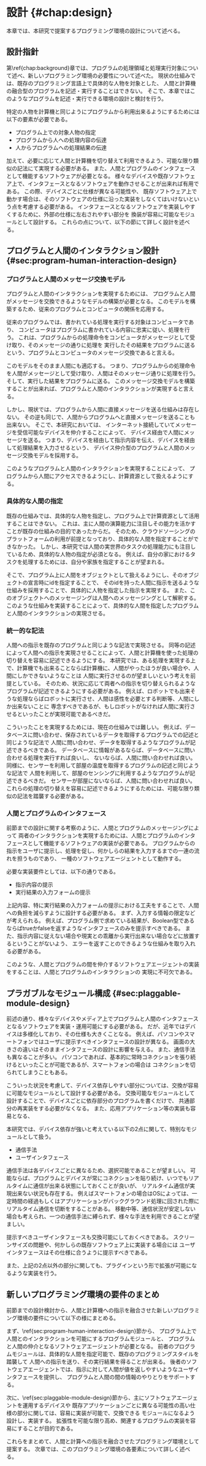 # 設計 {#chap:design}

本章では、本研究で提案するプログラミング環境の設計について述べる。

<!-- 本章では、前章におけるヒューマンコンピュテーションやクラウドソーシングの研究動向を踏まえ、
人とプログラムとの新しいインタラクションを実現するためのプログラミング環境の要件を定義し、考察を行う。 -->

<!-- 思想について -->
<!-- 人間と計算機をうまく使うことであらゆる処理や手順・行動をプログラムするための方法について述べる -->

## 設計指針

<!--  
- 新しいプログラミング環境の設計に際して、指針を立てる
- 人間と計算機を処理実行対象とした時のあらゆる処理をプログラムで記述する際に必要と考えたものは以下
  - 明示的に人間をプログラム上で表現する
  - 人間と計算機への指示は同じように記述される
- 人間とプログラムのインタフェースを作りやすくする
  - デバイスが仲介することになる
  - そのデバイスごとに仕様が異なる
  - 各要素をモジュール化、換装可能にしておく必要がある。
- 以下の節にて、設計要素について詳しく述べる

-->

第\ref{chap:background}章では、プログラムの処理領域と処理実行対象について述べ、新しいプログラミング環境の必要性について述べた。
現状の仕組みでは、既存のプログラミング言語上で具体的な人物を対象とした、
人間と計算機の融合型のプログラムを記述・実行することはできない。
そこで、本章ではこのようなプログラムを記述・実行できる環境の設計と検討を行う。

特定の人物を計算機と同じようにプログラムから利用出来るようにするためには以下の要素が必要である。

- プログラム上での対象人物の指定
- プログラムから人への処理内容の伝達
- 人からプログラムへの処理結果の伝達

加えて、必要に応じて人間と計算機を切り替えて利用できるよう、可能な限り類似の記法にて実現する必要がある。
また、人間とプログラムのインタフェースとして機能するソフトウェアが必要となる。
様々なデバイスや既存ソフトウェア上で、インタフェースとなるソフトウェアを動作させることが出来れば有用である。
この際、デバイスごとに仕様が異なる可能性や、
既存ソフトウェア上で動かす場合は、そのソフトウェアの仕様に沿った実装をしなくてはいけないという点を考慮する必要がある。
インタフェースとなるソフトウェアを実装しやすくするために、外部の仕様に左右されやすい部分を
換装が容易に可能なモジュールとして設計する。
これらの点について、以下の節にて詳しく設計を述べる。

## プログラムと人間のインタラクション設計 {#sec:program-human-interaction-design}

### プログラムと人間のメッセージ交換モデル
<!-- メッセージ交換モデル？ -->

プログラムと人間のインタラクションを実現するためには、
プログラムと人間がメッセージを交換できるようなモデルの構築が必要となる。
このモデルを構築するため、従来のプログラムとコンピュータの関係を応用する。

従来のプログラムでは、書かれている処理を実行する対象はコンピュータであり、
コンピュータはプログラムに書かれている内容に忠実に従い、処理を行う。
これは、プログラムからの処理命令をコンピュータがメッセージとして受け取り、そのメッセージの通りに処理を
実行したその結果をプログラムに送るという、プログラムとコンピュータのメッセージ交換であると言える。

このモデルをそのまま人間にも適応する。
つまり、プログラムからの処理命令を人間がメッセージとして受け取り、人間はそのメッセージ通りに処理を行う。
そして、実行した結果をプログラムに送る。
このメッセージ交換モデルを構築することが出来れば、プログラムと人間のインタラクションが実現すると言える。
<!-- 人間をインスタンス化する話はいる？ -->

しかし、現状では、プログラムから人間に直接メッセージを送る仕組みは存在しない。
その逆も同じで、人間からプログラムへと直接メッセージを送ることも出来ない。
そこで、本研究においては、 インターネット接続していてメッセージを受信可能なデバイスを仲介することによって、
デバイス経由で人間にメッセージを送る。
つまり、デバイスを経由して指示内容を伝え、デバイスを経由して処理結果を入力させるという、
デバイス仲介型のプログラムと人間のメッセージ交換モデルを採用する。

このようなプログラムと人間のインタラクションを実現することによって、
プログラムから人間にアクセスできるようにし、計算資源として扱えるようにする。

<!-- このモデルによって、コンピュータと人はプログラム上において、同じ処理実行対象とすることが可能である。 -->

### 具体的な人間の指定

<!-- 既存の仕組みでは、具体的な人物を指定してプログラム上で資源として利用することができない。
具体的に指定できないことによって、利用可能な人間の機能が制限されてしまう。
 -->

既存の仕組みでは、具体的な人物を指定し、プログラム上で計算資源として活用することはできない。
これは、主に人間の演算能力に注目しその能力を活かすことが既存の仕組みの目的であったからだ。
そのため、クラウドソーシングのプラットフォームの利用が前提となっており、具体的な人間を指定することができなかった。
しかし、本研究では人間の実世界のタスクの処理能力にも注目しているため、具体的な人物の指定が必須となる。
例えば、自分の家におけるタスクを処理するためには、自分や家族を指定することが望まれる。

そこで、プログラム上に人間をオブジェクトとして扱えるようにし、そのオブジェクトの宣言時にidを指定することで、
そのidを持った人間に指示を送るような仕組みを採用することで、具体的に人物を指定した指示を実現する。
また、このオブジェクトへのメッセージングは人間へのメッセージングとして解釈する。
このような仕組みを実装することによって、具体的な人間を指定したプログラムと人間のインタラクションの実現させる。
<!-- 最後の一文どうしよ。 -->

### 統一的な記法
<!-- ### 類似記法ほにゃららとか。 -->

人間への指示を既存のプログラムと同じような記法で実現させる。
同等の記述によって人間への指示を実現させることによって、人間と計算機を使った処理の切り替えを容易に記述できるようにする。
本研究では、ある処理を実現する上で、計算機でも出来ることならば計算機に、人間がやったほうが良い場合や、人間にしかできないようなことは
人間に実行させるのが望ましいという考えを前提としている。
そのため、状況に応じて両者への指示を切り替えられるようなプログラムが記述できるようにする必要がある。
例えば、ロボットでも出来そうな処理ならばロボットに実行させ、人間は感性を必要とする判断等、人間にしか出来ないことに
専念すべきであるが、もしロボットがなければ人間に実行させるといったことが実現可能であるべきだ。

こういったことを実現するためには、現在の仕組みでは難しい。
例えば、データベースに問い合わせ、保存されているデータを取得するプログラムでの記述と同じような記法で
人間に問い合わせ、データを取得するようなプログラムが記述できるべきである。
データベースに情報があるならば、データベースに問い合わせる処理を実行すれば良いし、
ないならば、人間に問い合わせれば良い。
同様に、センサーを利用して部屋の温度を取得するプログラムの記述と同じような記法で
人間を利用して、部屋のセンシングに利用するようなプログラムが記述できるべきだ。
センサーが部屋にないならば、人間に問い合わせれば良い。
これらの処理の切り替えを容易に記述できるようにするためには、可能な限り類似の記法を踏襲する必要がある。

<!-- `
人間とコンピュータを同じ計算資源としてみなし、対等に扱っていくためにはプログラム上での両者の境界をなくすひつようがあ

人間とコンピュータを同じ計算資源として区別なく扱うために、類似の記法による双方へ指示を実現させる。
人間とコンピュータを同じように扱えるということは、どちらが行っても同じような処理に関しては、都合の良いほうに実行させるべきだ。
その際、類似の記法であれば、両者の切り替えが実現しやすくなる。

本研究では、人間とコンピュータを同じ計算資源として区別なく扱うことによって、新しいプログラミングの形を模索する。
現状では、人間とコンピュータへの指示は異なる記法によって実現している。
例えば、データベースに問い合わせて保存されているデータを取得するプログラムと
同じようなプログラムで人間からデータを取得できるようにしたい。
例えば、センサーに問い合わせて部屋の温度を取得するようなプログラムと同じようなプログラムで
人間にセンシングを命じれるようにする必要がある。
同じように記述できるようにすることで、人間と計算機の処理の切り替えを実現しやすくする。
こういったことを、人間とコンピュータ、同じような命令構文によって実現する。` -->

### 人間とプログラムのインタフェース

<!--
- 人間とプログラムのインタフェースとなるソフトウェアが必要である。
- プログラムからの指示をユーザに提示し、処理を促し、結果を入力してもらう。
- 返しやすいようにするべき
- 例えば、返す型を制限するとか。
- また、指示を実行できない場合にエラーを投げるとか
-

 -->

前節までの設計に関する考察のように、人間とプログラムのメッセージングによって
両者のインタラクションを実現するためには、人間とプログラムのインタフェースとして機能するソフトウェアの実装が必要である。
プログラムからの指示をユーザに提示し、処理を促し、何かしらの結果を入力するまでの一連の流れを担うものであり、
一種のソフトウェアエージェントとして動作する。

必要な実装要件としては、以下の通りである。

- 指示内容の提示
- 実行結果の入力フォームの提示

上記内容、特に実行結果の入力フォームの提示における工夫をすることで、人間への負担を減らすように設計する必要がある。
まず、入力する情報の限定などが考えられる。
例えば、プログラム側で求めている結果が、Boolean型であるならばtrueかfalseを返すようなインタフェースのみを提示すべきである。
また、指示内容に従えない場合や現実との乖離から実行出来ない場合などに放置するということがないよう、
エラーを返すことのできるような仕組みを取り入れる必要がある。

このような、人間とプログラムの間を仲介するソフトウェアエージェントの実装をすることは、人間とプログラムのインタラクションの
実現に不可欠である。

<!--
  - 人間とコンピュータは処理を実行するリソースとして同じになる
  - 完全に融合させたモデルを実現するには、区別なく同じような文法で人間とコンピュータへの命令を送れるべき
  -
 -->
<!--
- 人間と計算機を融合させたい
- 両者をプログラミングしていく上で、区別なく記述できるべき

人と計算機の両要素を融合させたプログラムを書くためには、
人と計算機、双方への指示を同じようなモデルで実行できるようにする必要がある。 -->

<!-- ### 人の特性を組み込む
//遅延や後回し、エラーを許容する?
//フォーマットの話もしたい
//ほんとにいる？

コンピュータへの指示と人間への指示は、文法上は類似しているが異なる点もある。
人間にとってより値を返しやすかったり、性質を組み込んだ仕組みとして設計する必要がある。

例えば、実行の確実性だ。
コンピュータであれば、プログラムに書かれている指示通りにすぐに動く。
しかし、人間の場合、指示通りにすぐに動くとは言い切れない。
完全に同期的なプログラムの組み方では、プログラム全体の処理が遅延してしまうことが考えられる。
非同期的なプログラムとして記述することを前提とした設計をする必要がある。
また、一定時間経過したら指示をキャンセルし、他の作業を行わせるといったことが容易である必要がある。 -->
<!--
ここかく
エラー

フォーマット -->

## プラガブルなモジュール構成 {#sec:plaggable-module-design}
<!-- ## モジュール化と拡張性 -->

<!-- また、人間とプログラムのインタフェースとして機能するソフトウェアが必要となる。
様々なデバイス上でソフトウェアを動作させることが出来れば、有用である。
しかし、デバイスごとに仕様が異なる可能性は大きい。
インタフェースとなるソフトウェアを実装しやすくするために、大きく仕様が異なることの多い部分に関して
換装が容易に可能なモジュールとして設計する必要がある。
この点について、\ref{sec:plaggable-module-design}節にて検討する。 -->

前述の通り、様々なデバイスやメディア上でプログラムと人間のインタフェースとなるソフトウェアを実装・運用可能にする必要がある。
だが、近年ではデバイスは多様化しており、その仕様も大きくことなる。
例えば、パソコンやスマートフォンではユーザに提示すべきインタフェースの設計が異なる。
画面の大きさの違いはそのままインタフェースの設計に影響を与える。
また、通信手法も異なることが多い。
パソコンであれば、基本的に常時コネクションを張り続けるといったことが可能であるが、スマートフォンの場合は
コネクションを切られてしまうこともある。

こういった状況を考慮して、デバイス依存しやすい部分については、交換が容易に可能なモジュールとして設計する必要がある。
交換可能なモジュールとして設計することで、デバイスごとに依存部分のプログラムを書くだけで、
共通部分の再実装をする必要がなくなる。
また、応用アプリケーション等の実装も容易となる、

本研究では、デバイス依存が強いと考えている以下の2点に関して、特別なモジュールとして扱う。

- 通信手法
- ユーザインタフェース

通信手法は各デバイスごとに異なるため、選択可能であることが望ましい。
可能ならば、プログラムとデバイスが常にコネクションを貼り続け、いつでもリアルタイムに通信が出来る状態にしておくことが良いが、
リアルタイム通信が実現出来ない状況も存在する。
例えばスマートフォンの場合はOSによっては、一定時間の経過もしくはアプリケーションがバックグラウンド処理に回された際に
リアルタイム通信を切断をすることがある。
移動中等、通信状況が安定しない場合も考えられ、一つの通信手法に縛られず、様々な手法を利用できることが望ましい。

<!-- Node-lindaでタスク管理部分をhttpという、デバイス依存が少ないものにした。 -->

提示すべきユーザインタフェースも交換可能にしておくべきである。
スクリーンサイズの問題や、何かしらの既存ソフトウェア上に実装する場合には
ユーザインタフェースはその仕様に合うように提示すべきである。

また、上記の2点以外の部分に関しても、プラグインという形で拡張が可能になるような実装を行う。

## 新しいプログラミング環境の要件のまとめ

<!-- 人間と計算機、双方への処理を記述できる汎用処理記述フォーマットとしてのプログラムの可能性 -->
前節までの設計検討から、人間と計算機への指示を融合させた新しいプログラミング環境の要件について以下の様にまとめる。

まず、\ref{sec:program-human-interaction-design}節から、
プログラム上で人間とのインタラクションを可能にするプログラムモジュールと、
プログラムと人間の仲介となるソフトウェアエージェントが必要となる。
前者のプログラムモジュールは、具体的な人間を指定可能で、既存のプログラミングスタイルを踏襲して
人間への指示を送り、その実行結果を得ることが出来る。
後者のソフトウェアエージェントでは、指示に対して人間が値を返しやすいようなユーザインタフェースを提供し、
プログラムと人間の間の情報のやりとりをサポートする。

次に、\ref{sec:plaggable-module-design}節から、主にソフトウェアエージェントを運用するデバイスや
既存アプリケーションごとに異なる可能性の高い仕様の部分に関しては、容易に実装が可能で、交換できる
モジュールになるよう設計し、実装する。
拡張性を可能な限り高め、関連するプログラムの実装を容易にすることが目的である。

これらをまとめて、人間と計算への指示を融合させたプログラミング環境として提案する。
次章では、このプログラミング環境の各要素について詳しく述べる。
